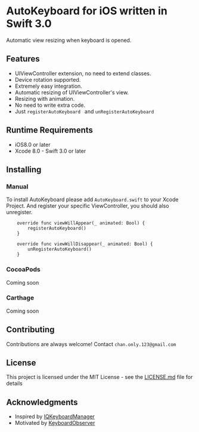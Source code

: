 # AutoKeyboard for iOS written in Swift 3.0

Automatic view resizing when keyboard is opened.

## Features
- UIViewController extension, no need to extend classes.
- Device rotation supported.
- Extremely easy integration.
- Automatic resizing of UIViewController's view.
- Resizing with animation.
- No need to write extra code.
- Just `registerAutoKeyboard ` and `unRegisterAutoKeyboard `

## Runtime Requirements

- iOS8.0 or later
- Xcode 8.0 - Swift 3.0 or later

## Installing

### Manual

To install AutoKeyboard please add `AutoKeyboard.swift` to your Xcode Project.
And register your specific ViewController, you should also unregister.
```
    override func viewWillAppear(_ animated: Bool) {
        registerAutoKeyboard()
    }
    
    override func viewWillDisappear(_ animated: Bool) {
        unRegisterAutoKeyboard()
    }
```

### CocoaPods
Coming soon

### Carthage
Coming soon

## Contributing

Contributions are always welcome!
Contact `chan.only.123@gmail.com`

## License

This project is licensed under the MIT License - see the [LICENSE.md](LICENSE.md) file for details

## Acknowledgments

* Inspired by [IQKeyboardManager](https://github.com/hackiftekhar/IQKeyboardManager)
* Motivated by [KeyboardObserver](https://github.com/morizotter/KeyboardObserver)
